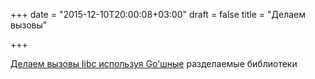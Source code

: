 +++
date = "2015-12-10T20:00:08+03:00"
draft = false
title = "Делаем вызовы"

+++

<p><a href="https://blog.gopheracademy.com/advent-2015/libc-hooking-go-shared-libraries/">Делаем вызовы libc используя Go&#39;шные</a> разделаемые библиотеки</p>

